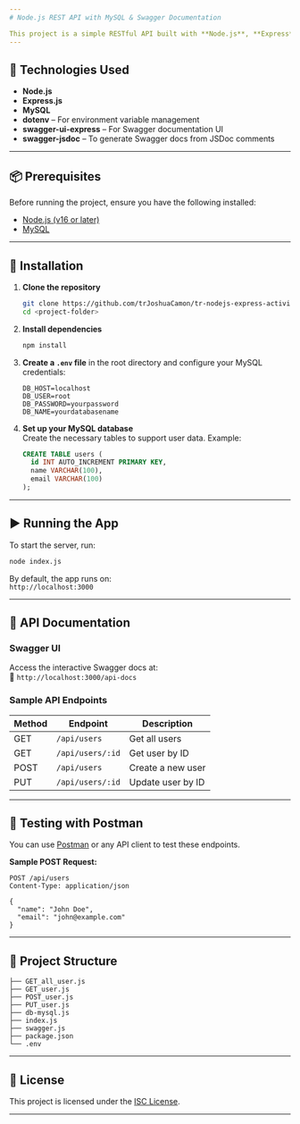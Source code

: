 ```yaml
---
# Node.js REST API with MySQL & Swagger Documentation

This project is a simple RESTful API built with **Node.js**, **Express**, and **MySQL**. It includes **Swagger** integration for interactive API documentation.
---
```


## 🚀 Technologies Used

- **Node.js**
- **Express.js**
- **MySQL**
- **dotenv** – For environment variable management
- **swagger-ui-express** – For Swagger documentation UI
- **swagger-jsdoc** – To generate Swagger docs from JSDoc comments

---

## 📦 Prerequisites

Before running the project, ensure you have the following installed:

- [Node.js (v16 or later)](https://nodejs.org/)
- [MySQL](https://www.mysql.com/)

---

## 🔧 Installation

1. **Clone the repository**

   ```bash
   git clone https://github.com/trJoshuaCamon/tr-nodejs-express-activity
   cd <project-folder>
   ```

2. **Install dependencies**

   ```bash
   npm install
   ```

3. **Create a `.env` file** in the root directory and configure your MySQL credentials:

   ```
   DB_HOST=localhost
   DB_USER=root
   DB_PASSWORD=yourpassword
   DB_NAME=yourdatabasename
   ```

4. **Set up your MySQL database**  
   Create the necessary tables to support user data. Example:
   ```sql
   CREATE TABLE users (
     id INT AUTO_INCREMENT PRIMARY KEY,
     name VARCHAR(100),
     email VARCHAR(100)
   );
   ```

---

## ▶️ Running the App

To start the server, run:

```bash
node index.js
```

By default, the app runs on:  
`http://localhost:3000`

---

## 📖 API Documentation

### Swagger UI

Access the interactive Swagger docs at:  
📍 `http://localhost:3000/api-docs`

### Sample API Endpoints

| Method | Endpoint         | Description       |
| ------ | ---------------- | ----------------- |
| GET    | `/api/users`     | Get all users     |
| GET    | `/api/users/:id` | Get user by ID    |
| POST   | `/api/users`     | Create a new user |
| PUT    | `/api/users/:id` | Update user by ID |

---

## 🧪 Testing with Postman

You can use [Postman](https://www.postman.com/) or any API client to test these endpoints.

**Sample POST Request:**

```
POST /api/users
Content-Type: application/json

{
  "name": "John Doe",
  "email": "john@example.com"
}
```

---

## 📂 Project Structure

```
├── GET_all_user.js
├── GET_user.js
├── POST_user.js
├── PUT_user.js
├── db-mysql.js
├── index.js
├── swagger.js
├── package.json
└── .env
```

---

## 📄 License

This project is licensed under the [ISC License](https://opensource.org/licenses/ISC).

---
